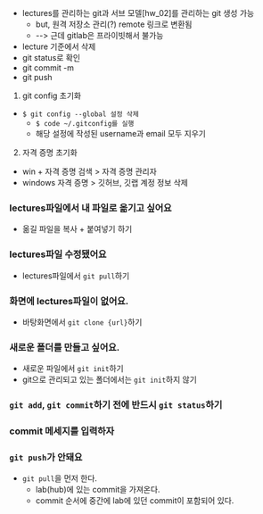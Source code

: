 - lectures를 관리하는 git과 서브 모델[hw_02]를 관리하는 git 생성 가능
  - but, 원격 저장소 관리(?) remote 링크로 변환됨
  - --> 근데 gitlab은 프라이빗해서 불가능
- lecture 기준에서 삭제
- git status로 확인
- git commit -m
- git push
1. git config 초기화
- `$ git config --global 설정 삭제`
  - `$ code ~/.gitconfig를 실행`
  - 해당 설정에 작성된 username과 email 모두 지우기
2. 자격 증명 초기화
  - win + 자격 증명 검색 > 자격 증명 관리자
  - windows 자격 증명 > 깃허브, 깃랩 계정 정보 삭제

### lectures파일에서 내 파일로 옮기고 싶어요
- 옮길 파일을 복사 + 붙여넣기 하기

### lectures파일 수정됐어요
- lectures파일에서 `git pull`하기

### 화면에 lectures파일이 없어요.
- 바탕화면에서 `git clone {url}`하기

### 새로운 폴더를 만들고 싶어요.
- 새로운 파일에서 `git init`하기
- git으로 관리되고 있는 폴더에서는 `git init`하지 않기

### **`git add`, `git commit`하기 전에 반드시 `git status`하기**

### commit 메세지를 입력하자

### `git push`가 안돼요
- `git pull`을 먼저 한다.
  - lab(hub)에 있는 commit을 가져온다.
  - commit 순서에 중간에 lab에 있던 commit이 포함되어 있다.
  

